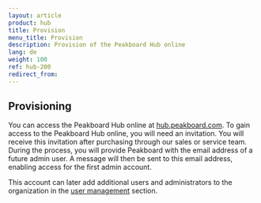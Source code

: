 ```yaml
---
layout: article
product: hub
title: Provision
menu_title: Provision
description: Provision of the Peakboard Hub online
lang: de
weight: 100
ref: hub-200
redirect_from:
---
```


## Provisioning

You can access the Peakboard Hub online at [hub.peakboard.com](https://hub.peakboard.com).
To gain access to the Peakboard Hub online, you will need an invitation.
You will receive this invitation after purchasing through our sales or service team.
During the process, you will provide Peakboard with the email address of a future admin user. A message will then be sent to this email address, enabling access for the first admin account.

This account can later add additional users and administrators to the organization in the [user management](/hub/Peakboard_Hub_online/en-hub-online_usermanagement.html) section.